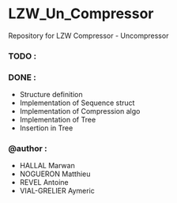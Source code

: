 # LZW_Un_Compressor
Repository for LZW Compressor - Uncompressor

### TODO :

### DONE :
* Structure definition
* Implementation of Sequence struct
* Implementation of Compression algo
* Implementation of Tree 
* Insertion in Tree

### @author :
* HALLAL Marwan
* NOGUERON Matthieu
* REVEL Antoine
* VIAL-GRELIER Aymeric
